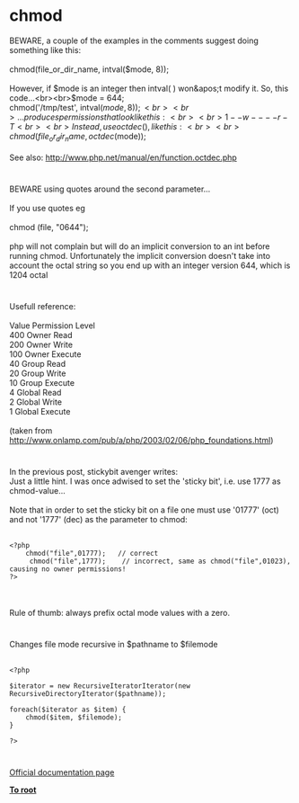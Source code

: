 # chmod



BEWARE, a couple of the examples in the comments suggest doing something like this:<br><br>chmod(file_or_dir_name, intval($mode, 8));<br><br>However, if $mode is an integer then intval( ) won&apos;t modify it.  So, this code...<br><br>$mode = 644;<br>chmod(&apos;/tmp/test&apos;, intval($mode, 8));<br><br>...produces permissions that look like this:<br><br>1--w----r-T<br><br>Instead, use octdec( ), like this:<br><br>chmod(file_or_dir_name, octdec($mode));<br><br>See also: http://www.php.net/manual/en/function.octdec.php  

#

BEWARE using quotes around the second parameter...<br><br>If you use quotes eg<br><br>chmod (file, "0644");<br><br>php will not complain but will do an implicit conversion to an int before running chmod. Unfortunately the implicit conversion doesn&apos;t take into account the octal string so you end up with an integer version 644, which is 1204 octal  

#

Usefull reference:<br><br>Value    Permission Level<br>400    Owner Read<br>200    Owner Write<br>100    Owner Execute<br>40    Group Read<br>20    Group Write<br>10    Group Execute<br>4    Global Read<br>2    Global Write<br>1    Global Execute<br><br>(taken from http://www.onlamp.com/pub/a/php/2003/02/06/php_foundations.html)  

#

In the previous post, stickybit avenger writes:<br>    Just a little hint. I was once adwised to set the &apos;sticky bit&apos;, i.e. use 1777 as chmod-value...<br><br>Note that in order to set the sticky bit on a file one must use &apos;01777&apos; (oct) and not &apos;1777&apos; (dec) as the parameter to chmod:<br><br>

```
<?php
    chmod("file",01777);   // correct
     chmod("file",1777);    // incorrect, same as chmod("file",01023), causing no owner permissions!
?>
```
<br><br>Rule of thumb: always prefix octal mode values with a zero.  

#

Changes file mode recursive in $pathname to $filemode<br><br>

```
<?php

$iterator = new RecursiveIteratorIterator(new RecursiveDirectoryIterator($pathname));

foreach($iterator as $item) {
    chmod($item, $filemode);
}

?>
```
  

#

[Official documentation page](https://www.php.net/manual/en/function.chmod.php)

**[To root](/README.md)**